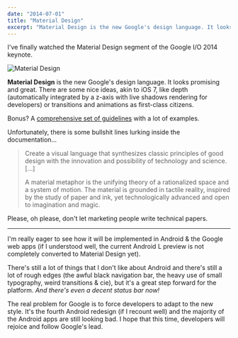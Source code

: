 ```yaml
---
date: "2014-07-01"
title: "Material Design"
excerpt: "Material Design is the new Google's design language. It looks promising and great. There are some nice ideas, akin to iOS 7, like depth (automatically integrated by a z-axis with live shadows rendering for developers) or transitions and animations as first-class citizens."
---
```


I've finally watched the Material Design segment of the Google I/O 2014 keynote.

![Material Design][image]

**Material Design** is the new Google's design language. It looks promising and great. There are some nice ideas, akin to iOS 7, like depth (automatically integrated by a z-axis with live shadows rendering for developers) or transitions and animations as first-class citizens.

Bonus? A [comprehensive set of guidelines](http://www.google.com/design/) with a lot of examples.

Unfortunately, there is some bullshit lines lurking inside the documentation…

> Create a visual language that synthesizes classic principles of good design with the innovation and possibility of technology and science. […]
>
> A material metaphor is the unifying theory of a rationalized space and a system of motion. The material is grounded in tactile reality, inspired by the study of paper and ink, yet technologically advanced and open to imagination and magic.

Please, oh please, don't let marketing people write technical papers.

---

I'm really eager to see how it will be implemented in Android & the Google web apps (if I understood well, the current Android L preview is not completely converted to Material Design yet).

There's still a lot of things that I don't like about Android and there's still a lot of rough edges (the awful black navigation bar, the heavy use of small typography, weird transitions & cie), but it's a great step forward for the platform. _And there's even a decent status bar now!_

The real problem for Google is to force developers to adapt to the new style. It's the fourth Android redesign (if I recount well) and the majority of the Android apps are still looking bad. I hope that this time, developers will rejoice and follow Google's lead.


[image]: /images/posts/2014-07-01-material-design.png
